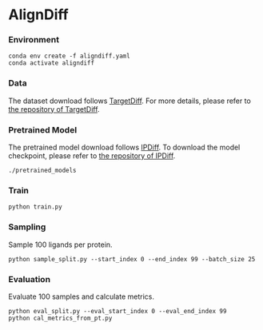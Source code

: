 # AlignDiff

### Environment
```shell
conda env create -f aligndiff.yaml
conda activate aligndiff
```

### Data
The dataset download follows [TargetDiff](https://arxiv.org/abs/2303.03543). For more details, please refer to [the repository of TargetDiff](https://github.com/guanjq/targetdiff?tab=readme-ov-file#data).

### Pretrained Model
The pretrained model download follows [IPDiff](https://openreview.net/forum?id=qH9nrMNTIW). To download the model checkpoint, please refer to [the repository of IPDiff](https://github.com/YangLing0818/IPDiff/tree/main?tab=readme-ov-file#%EF%B8%8F%EF%B8%8Fpretrained-ipdiff).
```shell
./pretrained_models
```

### Train
```shell
python train.py
```

### Sampling
Sample 100 ligands per protein.
```shell
python sample_split.py --start_index 0 --end_index 99 --batch_size 25
```

### Evaluation
Evaluate 100 samples and calculate metrics.
```shell
python eval_split.py --eval_start_index 0 --eval_end_index 99
python cal_metrics_from_pt.py
```

